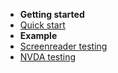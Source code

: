 - **Getting started**
 - [Quick start](tutorials/)
- **Example**
 - [Screenreader testing](tutorials/sc-testing)
 - [NVDA testing](tutorials/sc-nvda-testing)